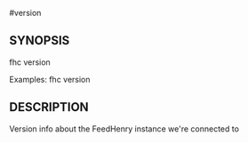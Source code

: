 #version

## SYNOPSIS
 fhc version

Examples:
  fhc version    


## DESCRIPTION

Version info about the FeedHenry instance we're connected to